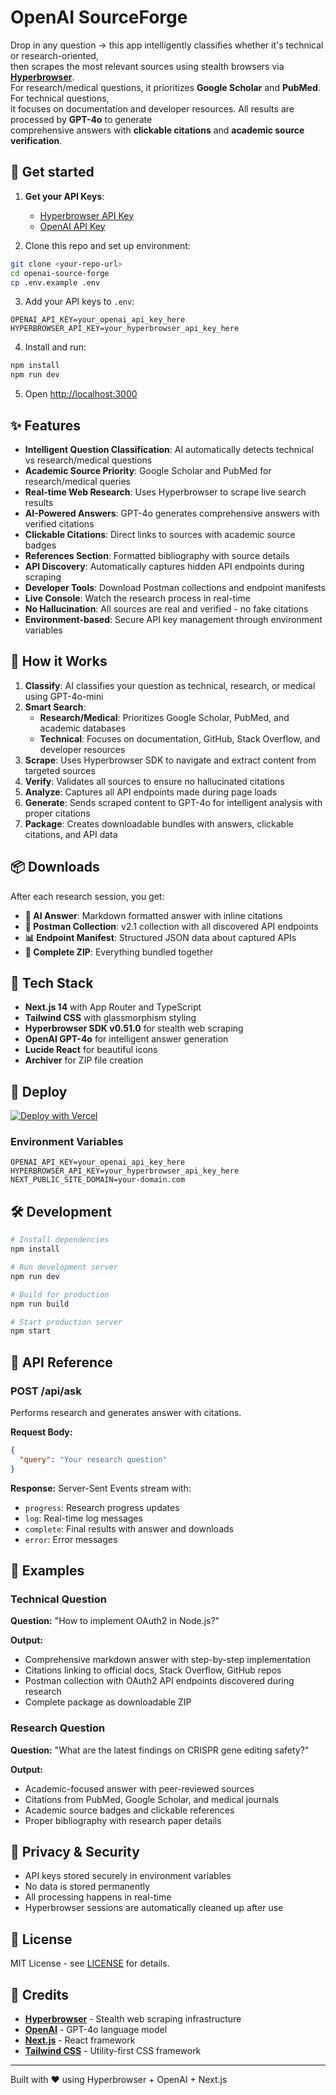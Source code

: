 # OpenAI SourceForge

Drop in any question → this app intelligently classifies whether it's technical or research-oriented,  
then scrapes the most relevant sources using stealth browsers via **[Hyperbrowser](https://hyperbrowser.ai)**.  
For research/medical questions, it prioritizes **Google Scholar** and **PubMed**. For technical questions,  
it focuses on documentation and developer resources. All results are processed by **GPT-4o** to generate  
comprehensive answers with **clickable citations** and **academic source verification**.

## 🔑 Get started

1. **Get your API Keys**:
   - [Hyperbrowser API Key](https://hyperbrowser.ai) 
   - [OpenAI API Key](https://platform.openai.com/api-keys)

2. Clone this repo and set up environment:

```bash
git clone <your-repo-url>
cd openai-source-forge
cp .env.example .env
```

3. Add your API keys to `.env`:
```env
OPENAI_API_KEY=your_openai_api_key_here
HYPERBROWSER_API_KEY=your_hyperbrowser_api_key_here
```

4. Install and run:
```bash
npm install
npm run dev
```

5. Open [http://localhost:3000](http://localhost:3000)

## ✨ Features

- **Intelligent Question Classification**: AI automatically detects technical vs research/medical questions
- **Academic Source Priority**: Google Scholar and PubMed for research/medical queries
- **Real-time Web Research**: Uses Hyperbrowser to scrape live search results
- **AI-Powered Answers**: GPT-4o generates comprehensive answers with verified citations
- **Clickable Citations**: Direct links to sources with academic source badges
- **References Section**: Formatted bibliography with source details
- **API Discovery**: Automatically captures hidden API endpoints during scraping
- **Developer Tools**: Download Postman collections and endpoint manifests
- **Live Console**: Watch the research process in real-time
- **No Hallucination**: All sources are real and verified - no fake citations
- **Environment-based**: Secure API key management through environment variables

## 🔧 How it Works

1. **Classify**: AI classifies your question as technical, research, or medical using GPT-4o-mini
2. **Smart Search**: 
   - **Research/Medical**: Prioritizes Google Scholar, PubMed, and academic databases
   - **Technical**: Focuses on documentation, GitHub, Stack Overflow, and developer resources
3. **Scrape**: Uses Hyperbrowser SDK to navigate and extract content from targeted sources
4. **Verify**: Validates all sources to ensure no hallucinated citations
5. **Analyze**: Captures all API endpoints made during page loads
6. **Generate**: Sends scraped content to GPT-4o for intelligent analysis with proper citations
7. **Package**: Creates downloadable bundles with answers, clickable citations, and API data

## 📦 Downloads

After each research session, you get:

- **📄 AI Answer**: Markdown formatted answer with inline citations
- **🔗 Postman Collection**: v2.1 collection with all discovered API endpoints  
- **📊 Endpoint Manifest**: Structured JSON data about captured APIs
- **📁 Complete ZIP**: Everything bundled together

## 🎨 Tech Stack

- **Next.js 14** with App Router and TypeScript
- **Tailwind CSS** with glassmorphism styling
- **Hyperbrowser SDK v0.51.0** for stealth web scraping
- **OpenAI GPT-4o** for intelligent answer generation
- **Lucide React** for beautiful icons
- **Archiver** for ZIP file creation

## 🚀 Deploy

[![Deploy with Vercel](https://vercel.com/button)](https://vercel.com/new/clone?repository-url=https%3A%2F%2Fgithub.com%2Fyour-username%2Fopenai-source-forge)

### Environment Variables

```env
OPENAI_API_KEY=your_openai_api_key_here
HYPERBROWSER_API_KEY=your_hyperbrowser_api_key_here
NEXT_PUBLIC_SITE_DOMAIN=your-domain.com
```

## 🛠️ Development

```bash
# Install dependencies
npm install

# Run development server
npm run dev

# Build for production
npm run build

# Start production server
npm start
```

## 📖 API Reference

### POST /api/ask

Performs research and generates answer with citations.

**Request Body:**
```json
{
  "query": "Your research question"
}
```

**Response:** Server-Sent Events stream with:
- `progress`: Research progress updates
- `log`: Real-time log messages  
- `complete`: Final results with answer and downloads
- `error`: Error messages

## 🎯 Examples

### Technical Question
**Question:** "How to implement OAuth2 in Node.js?"

**Output:**
- Comprehensive markdown answer with step-by-step implementation
- Citations linking to official docs, Stack Overflow, GitHub repos
- Postman collection with OAuth2 API endpoints discovered during research
- Complete package as downloadable ZIP

### Research Question
**Question:** "What are the latest findings on CRISPR gene editing safety?"

**Output:**
- Academic-focused answer with peer-reviewed sources
- Citations from PubMed, Google Scholar, and medical journals
- Academic source badges and clickable references
- Proper bibliography with research paper details

## 🔐 Privacy & Security

- API keys stored securely in environment variables
- No data is stored permanently
- All processing happens in real-time
- Hyperbrowser sessions are automatically cleaned up after use

## 📝 License

MIT License - see [LICENSE](LICENSE) for details.

## 🙏 Credits

- **[Hyperbrowser](https://hyperbrowser.ai)** - Stealth web scraping infrastructure
- **[OpenAI](https://openai.com)** - GPT-4o language model
- **[Next.js](https://nextjs.org)** - React framework
- **[Tailwind CSS](https://tailwindcss.com)** - Utility-first CSS framework

---

Built with ❤️ using Hyperbrowser + OpenAI + Next.js
